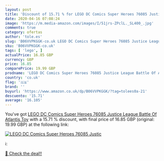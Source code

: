 ```yaml
---
layout: post
title: 'Discount of 15.71 % for LEGO DC Comics Super Heroes 76085 Justic'
date: 2020-04-16 07:08:24
image: 'https://m.media-amazon.com/images/I/51jrs-ZPclL._SL400_.jpg'
comments: true
category: ofertas
author: 'tole.es'
slug: 'B06VVPKGGK-co.uk LEGO DC Comics Super Heroes 76085 Justice League Battle...'
sku: 'B06VVPKGGK-co.uk'
tags: [ 'lego', ]
actualPrice: 16.85 GBP
currency: GBP
price: 16.85
comparePrice: 19.99 GBP
prodname: 'LEGO DC Comics Super Heroes 76085 Justice League Battle Of Atlantis Toy'
country: 'co.uk'
flag: '🇬🇧'
brand: ''
buyurl: 'https://www.amazon.co.uk/dp/B06VVPKGGK/?tag=tolees0a-21'
descuento: '15.71'
average: '16.105'
---
```


You've got [LEGO DC Comics Super Heroes 76085 Justice League Battle Of Atlantis Toy](https://www.amazon.co.uk/dp/B06VVPKGGK/?tag=tolees0a-21) with a  15.71 % discount, with final price of 16.85 GBP (original: 19.99 GBP) at the following link:

[![LEGO DC Comics Super Heroes 76085 Justic](https://m.media-amazon.com/images/I/51jrs-ZPclL._SL400_.jpg)](https://www.amazon.co.uk/dp/B06VVPKGGK/?tag=tolees0a-21)

ℹ️:


[🛒 Check the deal!!](https://www.amazon.co.uk/dp/B06VVPKGGK/?tag=tolees0a-21)
